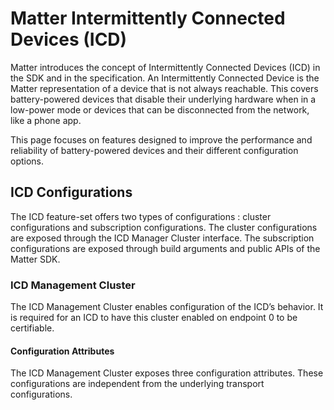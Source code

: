 # Matter Intermittently Connected Devices (ICD)

Matter introduces the concept of Intermittently Connected Devices (ICD) in the SDK and in the specification.
An Intermittently Connected Device is the Matter representation of a device that is not always reachable.
This covers battery-powered devices that disable their underlying hardware when in a low-power mode or devices that can be disconnected from the network, like a phone app.

This page focuses on features designed to improve the performance and reliability of battery-powered devices and their different configuration options.

## ICD Configurations

The ICD feature-set offers two types of configurations : cluster configurations and subscription configurations.
The cluster configurations are exposed through the ICD Manager Cluster interface.
The subscription configurations are exposed through build arguments and public APIs of the Matter SDK.

### ICD Management Cluster

The ICD Management Cluster enables configuration of the ICD’s behavior.
It is required for an ICD to have this cluster enabled on endpoint 0 to be certifiable.

#### Configuration Attributes

The ICD Management Cluster exposes three configuration attributes.
These configurations are independent from the underlying transport configurations.


```